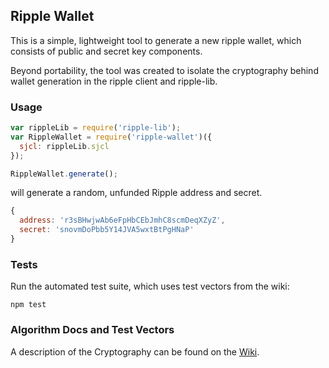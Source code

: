 ## Ripple Wallet

This is a simple, lightweight tool to generate a new ripple wallet,
which consists of public and secret key components.

Beyond portability, the tool was created to isolate the cryptography
behind wallet generation in the ripple client and ripple-lib.

### Usage

  ```js
  var rippleLib = require('ripple-lib');
  var RippleWallet = require('ripple-wallet')({
    sjcl: rippleLib.sjcl
  });

  RippleWallet.generate();
  ```
    
will generate a random, unfunded Ripple address and secret.

  ```js
  { 
    address: 'r3sBHwjwAb6eFpHbCEbJmhC8scmDeqXZyZ',
    secret: 'snovmDoPbb5Y14JVA5wxtBtPgHNaP' 
  }
  ```

### Tests

Run the automated test suite, which uses test vectors from the wiki:

    npm test

### Algorithm Docs and Test Vectors

A description of the Cryptography can be found on the [Wiki](https://ripple.com/wiki/Account_Family).

  
